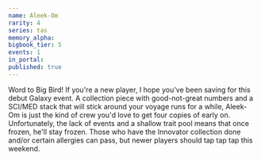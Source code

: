 ```yaml
---
name: Aleek-Om
rarity: 4
series: tas
memory_alpha:
bigbook_tier: 5
events: 1
in_portal:
published: true
---
```


Word to Big Bird! If you're a new player, I hope you've been saving for this debut Galaxy event. A collection piece with good-not-great numbers and a SCI/MED stack that will stick around your voyage runs for a while, Aleek-Om is just the kind of crew you'd love to get four copies of early on. Unfortunately, the lack of events and a shallow trait pool means that once frozen, he'll stay frozen. Those who have the Innovator collection done and/or certain allergies can pass, but newer players should tap tap tap this weekend.
